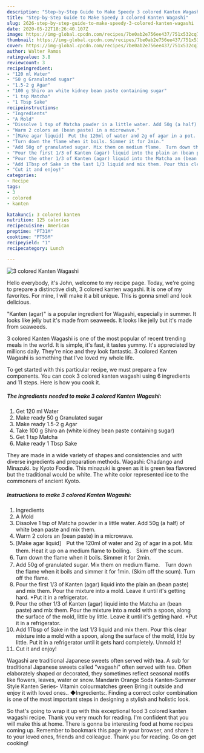 ```yaml
---
description: "Step-by-Step Guide to Make Speedy 3 colored Kanten Wagashi"
title: "Step-by-Step Guide to Make Speedy 3 colored Kanten Wagashi"
slug: 2626-step-by-step-guide-to-make-speedy-3-colored-kanten-wagashi
date: 2020-05-22T18:26:40.107Z
image: https://img-global.cpcdn.com/recipes/7be0ab2e756ee437/751x532cq70/3-colored-kanten-wagashi-recipe-main-photo.jpg
thumbnail: https://img-global.cpcdn.com/recipes/7be0ab2e756ee437/751x532cq70/3-colored-kanten-wagashi-recipe-main-photo.jpg
cover: https://img-global.cpcdn.com/recipes/7be0ab2e756ee437/751x532cq70/3-colored-kanten-wagashi-recipe-main-photo.jpg
author: Walter Ramos
ratingvalue: 3.8
reviewcount: 3
recipeingredient:
- "120 ml Water"
- "50 g Granulated sugar"
- "1.5-2 g Agar"
- "100 g Shiro an white kidney bean paste containing sugar"
- "1 tsp Matcha"
- "1 Tbsp Sake"
recipeinstructions:
- "Ingredients"
- "A Mold"
- "Dissolve 1 tsp of Matcha powder in a little water. Add 50g (a half) of white bean paste and mix them."
- "Warm 2 colors an (bean paste) in a microwave."
- "[Make agar liquid]　Put the 120ml of water and 2g of agar in a pot. Mix them. Heat it up on a medium flame to boiling.　Skim off the scum."
- "Turn down the flame when it boils. Simmer it for 2min."
- "Add 50g of granulated sugar. Mix them on medium flame.　Turn down the flame when it boils and simmer it for 1min. (Skim off the scum). Turn off the flame."
- "Pour the first 1/3 of Kanten (agar) liquid into the plain an (bean paste) and mix them. Pour the mixture into a mold. Leave it until it&#39;s getting hard. *Put it in a refrigerator."
- "Pour the other 1/3 of Kanten (agar) liquid into the Matcha an (bean paste) and mix them. Pour the mixture into a mold with a spoon, along the surface of the mold, little by little. Leave it until it&#39;s getting hard. *Put it in a refrigerator."
- "Add 1Tbsp of Sake in the last 1/3 liquid and mix them. Pour this clear mixture into a mold with a spoon, along the surface of the mold, little by little. Put it in a refrigerator until it gets hard completely. Unmold it!"
- "Cut it and enjoy!"
categories:
- Recipe
tags:
- 3
- colored
- kanten

katakunci: 3 colored kanten 
nutrition: 125 calories
recipecuisine: American
preptime: "PT31M"
cooktime: "PT55M"
recipeyield: "1"
recipecategory: Lunch

---
```



![3 colored Kanten Wagashi](https://img-global.cpcdn.com/recipes/7be0ab2e756ee437/751x532cq70/3-colored-kanten-wagashi-recipe-main-photo.jpg)

Hello everybody, it's John, welcome to my recipe page. Today, we're going to prepare a distinctive dish, 3 colored kanten wagashi. It is one of my favorites. For mine, I will make it a bit unique. This is gonna smell and look delicious.

&#34;Kanten (agar)&#34; is a popular ingredient for Wagashi, especially in summer. It looks like jelly but it&#39;s made from seaweeds. It looks like jelly but it&#39;s made from seaweeds.

3 colored Kanten Wagashi is one of the most popular of recent trending meals in the world. It is simple, it's fast, it tastes yummy. It's appreciated by millions daily. They're nice and they look fantastic. 3 colored Kanten Wagashi is something that I've loved my whole life.


To get started with this particular recipe, we must prepare a few components. You can cook 3 colored kanten wagashi using 6 ingredients and 11 steps. Here is how you cook it.

<!--inarticleads1-->

##### The ingredients needed to make 3 colored Kanten Wagashi:

1. Get 120 ml Water
1. Make ready 50 g Granulated sugar
1. Make ready 1.5-2 g Agar
1. Take 100 g Shiro an (white kidney bean paste containing sugar)
1. Get 1 tsp Matcha
1. Make ready 1 Tbsp Sake


They are made in a wide variety of shapes and consistencies and with diverse ingredients and preparation methods. Wagashi: Chadango and Minazuki. by Kyoto Foodie. This minazuki is green as it is green tea flavored but the traditional would be white. The white color represented ice to the commoners of ancient Kyoto. 

<!--inarticleads2-->

##### Instructions to make 3 colored Kanten Wagashi:

1. Ingredients
1. A Mold
1. Dissolve 1 tsp of Matcha powder in a little water. Add 50g (a half) of white bean paste and mix them.
1. Warm 2 colors an (bean paste) in a microwave.
1. [Make agar liquid]　Put the 120ml of water and 2g of agar in a pot. Mix them. Heat it up on a medium flame to boiling.　Skim off the scum.
1. Turn down the flame when it boils. Simmer it for 2min.
1. Add 50g of granulated sugar. Mix them on medium flame.　Turn down the flame when it boils and simmer it for 1min. (Skim off the scum). Turn off the flame.
1. Pour the first 1/3 of Kanten (agar) liquid into the plain an (bean paste) and mix them. Pour the mixture into a mold. Leave it until it&#39;s getting hard. *Put it in a refrigerator.
1. Pour the other 1/3 of Kanten (agar) liquid into the Matcha an (bean paste) and mix them. Pour the mixture into a mold with a spoon, along the surface of the mold, little by little. Leave it until it&#39;s getting hard. *Put it in a refrigerator.
1. Add 1Tbsp of Sake in the last 1/3 liquid and mix them. Pour this clear mixture into a mold with a spoon, along the surface of the mold, little by little. Put it in a refrigerator until it gets hard completely. Unmold it!
1. Cut it and enjoy!


Wagashi are traditional Japanese sweets often served with tea. A sub for traditional Japanese sweets called &#34;wagashi&#34; often served with tea. Often elaborately shaped or decorated, they sometimes reflect seasonal motifs like flowers, leaves, water or snow. Mandarin Orange Soda Kanten-Summer Style Kanten Series- Vitamin colourmatches green Bring it outside and enjoy it with loved ones.. ◆Ingredients:. Finding a correct color combination is one of the most important steps in designing a stylish and holistic look. 

So that's going to wrap it up with this exceptional food 3 colored kanten wagashi recipe. Thank you very much for reading. I'm confident that you will make this at home. There is gonna be interesting food at home recipes coming up. Remember to bookmark this page in your browser, and share it to your loved ones, friends and colleague. Thank you for reading. Go on get cooking!
